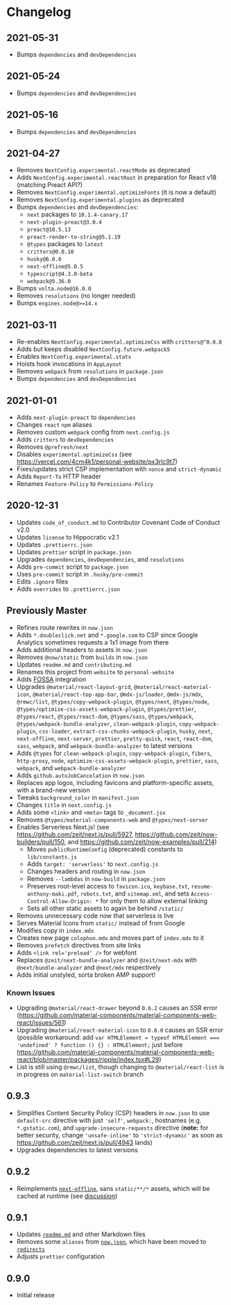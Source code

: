 # Changelog

## 2021-05-31

- Bumps `dependencies` and `devDependencies`

## 2021-05-24

- Bumps `dependencies` and `devDependencies`

## 2021-05-16

- Bumps `dependencies` and `devDependencies`

## 2021-04-27

- Removes `NextConfig.experimental.reactMode` as deprecated
- Adds `NextConfig.experimental.reactRoot` in preparation for React v18 (matching Preact API?)
- Removes `NextConfig.experimental.optimizeFonts` (it is now a default)
- Removes `NextConfig.experimental.plugins` as deprecated
- Bumps `dependencies` and `devDependencies`:
  - `next` packages to `10.1.4-canary.17`
  - `next-plugin-preact@3.0.4`
  - `preact@10.5.13`
  - `preact-render-to-string@5.1.19`
  - `@types` packages to `latest`
  - `critters@0.0.10`
  - `husky@6.0.0`
  - `next-offline@5.0.5`
  - `typescript@4.3.0-beta`
  - `webpack@5.36.0`
- Bumps `volta.node@16.0.0`
- Removes `resolutions` (no longer needed)
- Bumps `engines.node@>=14.x`

## 2021-03-11

- Re-enables `NextConfig.experimental.optimizeCss` with `critters@^0.0.8`
- Adds but keeps disabled `NextConfig.future.webpack5`
- Enables `NextConfig.experimental.stats`
- Hoists hook invocations in `AppLayout`
- Removes `webpack` from `resolutions` in `package.json`
- Bumps `dependencies` and `devDependencies`

## 2021-01-01

- Adds `next-plugin-preact` to `dependencies`
- Changes `react` `npm` aliases
- Removes custom `webpack` config from `next.config.js`
- Adds `critters` to `devDependencies`
- Removes `@prefresh/next`
- Disables `experimental.optimizeCss` (see https://vercel.com/4cm4k1/personal-website/px3rlc9t7)
- Fixes/updates strict CSP implementation with `nonce` and `strict-dynamic`
- Adds `Report-To` HTTP header
- Renames `Feature-Policy` to `Permissions-Policy`

## 2020-12-31

- Updates `code_of_conduct.md` to Contributor Covenant Code of Conduct v2.0
- Updates `license` to Hippocratic v2.1
- Updates `.prettierrc.json`
- Updates `prettier` script in `package.json`
- Upgrades `dependencies`, `devDependencies`, and `resolutions`
- Adds `pre-commit` script to `package.json`
- Uses `pre-commit` script in `.husky/pre-commit`
- Edits `.ignore` files
- Adds `overrides` to `.prettierrc.json`

## Previously Master

- Refines route rewrites in `now.json`
- Adds `*.doubleclick.net` and `*.google.com` to CSP since Google Analytics sometimes requests a 1x1 image from there
- Adds additional headers to assets in `now.json`
- Removes `@now/static` from `builds` in `now.json`
- Updates `readme.md` and `contributing.md`
- Renames this project from `website` to `personal-website`
- Adds [FOSSA](https://github.com/fossas/fossa-cli) integration
- Upgrades `@material/react-layout-grid`, `@material/react-material-icon`, `@material/react-top-app-bar`, `@mdx-js/loader`, `@mdx-js/mdx`, `@rmwc/list`, `@types/copy-webpack-plugin`, `@types/next`, `@types/node`, `@types/optimize-css-assets-webpack-plugin`, `@types/prettier`, `@types/react`, `@types/react-dom`, `@types/sass`, `@types/webpack`, `@types/webpack-bundle-analyzer`, `clean-webpack-plugin`, `copy-webpack-plugin`, `css-loader`, `extract-css-chunks-webpack-plugin`, `husky`, `next`, `next-offline`, `next-server`, `prettier`, `pretty-quick`, `react`, `react-dom`, `sass`, `webpack`, and `webpack-bundle-analyzer` to latest versions
- Adds `@types` for `clean-webpack-plugin`, `copy-webpack-plugin`, `fibers`, `http-proxy`, `node`, `optimize-css-assets-webpack-plugin`, `prettier`, `sass`, `webpack`, and `webpack-bundle-analyzer`
- Adds `github.autoJobCancelation` in `now.json`
- Replaces app logos, including favicons and platform-specific assets, with a brand-new version
- Tweaks `background_color` in `manifest.json`
- Changes `title` in `next.config.js`
- Adds some `<link>` and `<meta>` tags to `_document.jsx`
- Removes `@types/material-components-web` and `@types/next-server`
- Enables Serverless Next.js! (see https://github.com/zeit/next.js/pull/5927, https://github.com/zeit/now-builders/pull/150, and https://github.com/zeit/now-examples/pull/214)
  - Moves `publicRuntimeConfig` (deprecated) constants to `lib/constants.js`
  - Adds `target: 'serverless'` to `next.config.js`
  - Changes headers and routing in `now.json`
  - Removes `--lambdas` in `now-build` in `package.json`
  - Preserves root-level access to `favicon.ico`, `keybase.txt`, `resume-anthony-maki.pdf`, `robots.txt`, and `sitemap.xml`, and sets `Access-Control-Allow-Origin: *` for only them to allow external linking
  - Sets all other static assets to again be behind `/static/`
- Removes unnecessary code now that serverless is live
- Serves Material Icons from `static/` instead of from Google
- Modifies copy in `index.mdx`
- Creates new page `colophon.mdx` and moves part of `index.mdx` to it
- Removes `prefetch` directives from site links
- Adds `<link rel='preload' />` for webfont
- Replaces `@zeit/next-bundle-analyzer` and `@zeit/next-mdx` with `@next/bundle-analyzer` and `@next/mdx` respectively
- Adds initial unstyled, sorta broken AMP support!

### Known Issues

- Upgrading `@material/react-drawer` beyond `0.6.2` causes an SSR error (https://github.com/material-components/material-components-web-react/issues/561)
- Upgrading `@material/react-material-icon` to `0.8.0` causes an SSR error (possible workaround: add `var HTMLElement = typeof HTMLElement === 'undefined' ? function () {} : HTMLElement;` just before https://github.com/material-components/material-components-web-react/blob/master/packages/ripple/index.tsx#L29)
- List is still using `@rmwc/list`, though changing to `@material/react-list` is in progress on `material-list-switch` branch

## 0.9.3

- Simplifies Content Security Policy (CSP) headers in `now.json` to use `default-src` directive with just `'self'`, `webpack:`, hostnames (e.g. `*.gstatic.com`), and `upgrade-insecure-requests` directive (**note:** for better security, change `'unsafe-inline'` to `'strict-dynamic'` as soon as https://github.com/zeit/next.js/pull/4943 lands)
- Upgrades dependencies to latest versions

## 0.9.2

- Reimplements [`next-offline`](https://github.com/hanford/next-offline), sans `static/**/*` assets, which will be cached at runtime (see [discussion](https://github.com/hanford/next-offline/issues/90))

## 0.9.1

- Updates [`readme.md`](readme.md) and other Markdown files
- Removes some `aliases` from [`now.json`](now.json), which have been moved to [`redirects`](https://github.com/4cm4k1/redirects)
- Adjusts `prettier` configuration

## 0.9.0

- Initial release
